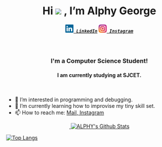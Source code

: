 
<h1 align="center"> Hi <img src="https://raw.githubusercontent.com/MartinHeinz/MartinHeinz/master/wave.gif" height="35px"> , I’m Alphy George</h1>
<h5 align="center">
  <code><a href="https://www.linkedin.com/in/alphy-george-568347202/" title="LinkedIn Profile"><img width="22" src="images/linkedin.svg"> LinkedIn</a></code>
  <code><a href="https://www.instagram.com/_alphy_george__/" title="Instagram Profile"><img width="22" src="images/instagram.svg"> Instagram</a></code>
</h5>
<br>
<h3 align="center">I'm a Computer Science Student!</h3>
<h4 align="center">I am currently studying at SJCET.</h4>
<br>

- 👀 I’m interested in programming and debugging.
- 🌱 I’m currently learning how to improvise my tiny skill set.
- 📫 How to reach me: <a href="mailto: alphygeorge70@gmail.com">Mail</a>,<a href="https://www.instagram.com/_alphy_george_/"> Instagram</a>                  
<p align="center">
    <a href="https://github.com/anuraghazra/github-readme-stats">&nbsp;<img  src="https://github-readme-stats.vercel.app/api?username=alphygeorge&show_icons=true&theme=tokyonight&hide=issues,contribs" alt="ALPHY's Github Stats" /></a>
  
[![Top Langs](https://github-readme-stats.vercel.app/api/top-langs/?username=tinkerness&theme=tokyonight&langs_count=8&layout=compact)](https://github.com/anuraghazra/github-readme-stats)</p>

